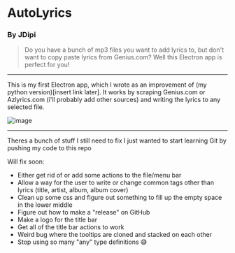 # AutoLyrics

### By JDipi

> Do you have a bunch of mp3 files you want to add lyrics to, but don't want to copy paste lyrics from Genius.com? Well this Electron app is perfect for you!

___
This is my first Electron app, which I wrote as an improvement of (my python version)[insert link later]. It works by scraping Genius.com or Azlyrics.com (i'll probably add other sources) and writing the lyrics to any selected file.


![image](https://user-images.githubusercontent.com/48573618/202002595-3aa69cfb-fea8-4387-bdc5-a679c66a0ffa.png)


___
Theres a bunch of stuff I still need to fix I just wanted to start learning Git by pushing my code to this repo

Will fix soon:
- Either get rid of or add some actions to the file/menu bar
- Allow a way for the user to write or change common tags other than lyrics (title, artist, album, album cover)
- Clean up some css and figure out something to fill up the empty space in the lower middle
- Figure out how to make a "release" on GitHub
- Make a logo for the title bar
- Get all of the title bar actions to work
- Weird bug where the tooltips are cloned and stacked on each other
- Stop using so many "any" type definitions 😅
